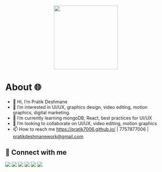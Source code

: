 <div align="center">
<h6><img src="https://pratik7006.github.io/assets/img/pd_logo_black.jpg" height="200"/></h6>
  
</div>

# About 🌐 <br>

- 👋 Hi, I’m Pratik Deshmane
- 👀 I’m interested in UI/UX, graphics design, video editing, motion graphics, digital marketing.
- 🌱 I’m currently learning mongoDB, React, best practices for UI/UX
- 💞️ I’m looking to collaborate on UI/UX, video editing, motion graphics
- 📫 How to reach me https://pratik7006.github.io/ | 7757877006 | pratikdeshmanework@gmail.com


## 🤝 Connect with me

[<img src="https://img.shields.io/badge/linkedin-%230077B5.svg?&style=for-the-badge&logo=linkedin&logoColor=white">](https://in.linkedin.com/in/pratik7006)
[<img src="https://img.shields.io/badge/Instagram-E4405F?style=for-the-badge&logo=instagram&logoColor=white">](https://www.instagram.com/pratik_deshmane007)
[<img src="https://img.shields.io/badge/Twitter-1DA1F2?style=for-the-badge&logo=twitter&logoColor=white">](https://twitter.com/pratik7006?lang=en)
[<img src="https://img.shields.io/badge/Facebook-1877F2?style=for-the-badge&logo=facebook&logoColor=white">](https://www.facebook.com/pratik.deshmane2)
[<img src="https://img.shields.io/badge/Behance-0057ff?style=for-the-badge&logo=Behance&logoColor=white">](https://www.behance.net/pratik7006)
[<img src="https://img.shields.io/badge/YouTube-FF0000?style=for-the-badge&logo=youtube&logoColor=white">](https://www.youtube.com/channel/UCKSaglBU7NVOfgul39siNog)

<!---
Pratik7006/Pratik7006 is a ✨ special ✨ repository because its `README.md` (this file) appears on your GitHub profile.
You can click the Preview link to take a look at your changes.
--->
